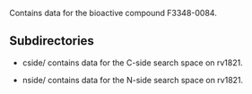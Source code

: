 Contains data for the bioactive compound F3348-0084.

## Subdirectories

- cside/ contains data for the C-side search space on rv1821.

- nside/ contains data for the N-side search space on rv1821.

